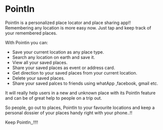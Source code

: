 # PointIn
PointIn is a personalized place locator and place sharing app!! Remembering any location is more easy now. Just tap and keep track of your remembered places.


With Pointin you can:

- Save your current location as any place type.
- Search any location on earth and save it.
- View all your saved places.
- Share your saved places as event or address card.
- Get direction to your saved places from your current location.
- Delete your saved places.
- Share your saved palces to friends using whatApp ,facebook, gmail etc.


It will really help users in a new and unknown place with its PointIn feature and can be of great help to people on a trip out.

So people, go out to places, PointIn to your favourite locations and keep a personal dossier of your places handy right with your phone..!!

Keep PointIn,,!!!!

